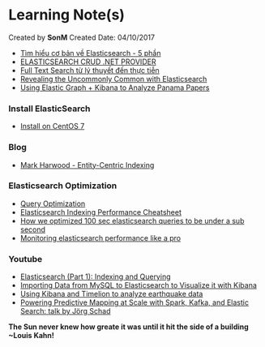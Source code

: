 # Learning Note(s)

Created by **SonM** 
Created Date: 04/10/2017

* [Tìm hiểu cơ bản về Elasticsearch - 5 phần](https://viblo.asia/s/tim-hieu-ve-elasticsearch-VgZvE2M1KAw)
* [ELASTICSEARCH CRUD .NET PROVIDER](https://damienbod.com/2014/09/22/elasticsearch-crud-net-provider/)
* [Full Text Search từ lý thuyết đến thực tiễn](http://ktmt.github.io/blog/2014/05/09/full-text-search-tu-ly-thuyet-den-thuc-tien-phan-cuoi/)
* [Revealing the Uncommonly Common with Elasticsearch](https://www.infoq.com/presentations/elasticsearch-revealing-uncommonly-common)
* [Using Elastic Graph + Kibana to Analyze Panama Papers](https://www.elastic.co/blog/using-elastic-graph-and-kibana-to-analyze-panama-papers)

### Install ElasticSearch
* [Install on CentOS 7](https://www.digitalocean.com/community/tutorials/how-to-install-and-configure-elasticsearch-on-centos-7)

### Blog
* [Mark Harwood - Entity-Centric Indexing](https://www.elastic.co/videos/entity-centric-indexing-mark-harwood)

### Elasticsearch Optimization
* [Query Optimization](https://speakerdeck.com/polyfractal/elasticsearch-query-optimization)
* [Elasticsearch Indexing Performance Cheatsheet](https://blog.codecentric.de/en/2014/05/elasticsearch-indexing-performance-cheatsheet/)
* [How we optimized 100 sec elasticsearch queries to be under a sub second](https://abhishek376.wordpress.com/2014/11/24/how-we-optimized-100-sec-elasticsearch-queries-to-be-under-a-sub-second/)
* [Monitoring elasticsearch performance like a pro](https://www.loggly.com/blog/how-to-monitor-elasticsearch-performance-like-a-pro-logfooding-part-1/)

### Youtube
* [Elasticsearch (Part 1): Indexing and Querying](https://www.youtube.com/watch?v=lWKEphKIG8U)
* [Importing Data from MySQL to Elasticsearch to Visualize it with Kibana](https://www.youtube.com/watch?v=uevWf-Wjahw)
* [Using Kibana and Timelion to analyze earthquake data](https://www.youtube.com/watch?v=cfTehOJScL4)
* [Powering Predictive Mapping at Scale with Spark, Kafka, and Elastic Search: talk by Jörg Schad](https://www.youtube.com/watch?v=tiottLbSEmU)

**The Sun never knew how greate it was until it hit the side of a building**
**~Louis Kahn!**
